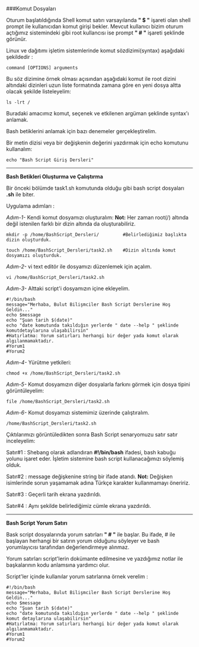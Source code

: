 ###Komut Dosyaları

Oturum başlatıldığında Shell komut satırı varsayılanda **" $ "** işareti olan shell prompt ile kullanıcıdan komut girişi bekler. Mevcut kullanıcı bizim oturum açtığımız sistemindeki gibi root kullancısı ise prompt **" # "** işareti şeklinde görünür.

Linux ve dağıtımı işletim sistemlerinde komut sözdizimi(syntax) aşağıdaki şekildedir :
```shell
command [OPTIONS] arguments
```

Bu söz dizimine örnek olması açısından aşağıdaki komut ile root dizini altındaki dizinleri uzun liste formatında zamana göre en yeni dosya altta olacak şekilde listeleyelim:
```shell
ls -lrt /
```

Buradaki amacımız komut, seçenek ve etkilenen argüman şeklinde syntax'ı anlamak.

Bash betiklerini anlamak için bazı denemeler gerçekleştirelim.

Bir metin dizisi veya bir değişkenin değerini yazdırmak için echo komutunu kullanalım:
```shell
echo "Bash Script Giriş Dersleri"
```
---
**Bash Betikleri Oluşturma ve Çalıştırma**

Bir önceki bölümde task1.sh komutunda olduğu gibi bash script dosyaları **.sh** ile biter. 

Uygulama adımları :

_Adım-1-_ Kendi komut dosyamızı oluşturalım:
**Not:** Her zaman root(/) altında değil istenilen farklı bir dizin altında da oluşturabiliriz.
```shell
mkdir -p /home/BashScript_Dersleri/         #Belirlediğimiz başlıkta dizin oluşturduk.
```
```shell
touch /home/BashScript_Dersleri/task2.sh    #Dizin altında komut dosyamızı oluşturduk.
```

_Adım-2-_ vi text editör ile dosyamızı düzenlemek için açalım.
```shell
vi /home/BashScript_Dersleri/task2.sh       
```

_Adım-3-_ Alttaki script'i dosyamızın içine ekleyelim.

```shell
#!/bin/bash
message="Merhaba, Bulut Bilişmciler Bash Script Derslerine Hoş Geldin..."
echo $message
echo "Şuan tarih $(date)"
echo "date komutunda takıldığın yerlerde " date --help " şeklinde komutdetaylarına ulaşabilirsin"
#Hatırlatma: Yorum satırları herhangi bir değer yada komut olarak algılanmamaktadır.
#Yorum1
#Yorum2
```

_Adım-4-_ Yürütme yetkileri:
```shell
chmod +x /home/BashScript_Dersleri/task2.sh
```

_Adım-5-_ Komut dosyamızın diğer dosyalarla farkını görmek için dosya tipini görüntüleyelim:
```shell
file /home/BashScript_Dersleri/task2.sh
```

_Adım-6-_ Komut dosyamızı sistemimiz üzerinde çalıştıralım.
```shell
/home/BashScript_Dersleri/task2.sh
```

Çıktılarımızı görüntüledikten sonra Bash Script senaryomuzu satır satır inceleyelim:

Satır#1 :   Shebang olarak adlandıran **#!/bin/bash** ifadesi, bash kabuğu yolunu işaret eder.
İşletim sistemine bash script kullanacağımızı söylemiş olduk. 

Satır#2 :   message değişkenine string bir ifade atandı.
**Not:** Değişken isimlerinde sorun yaşamamak adına Türkçe karakter kullanmamayı öneririz.

Satır#3 :   Geçerli tarih ekrana yazdırıldı.

Satır#4 :   Aynı şekilde belirlediğimiz cümle ekrana yazdırıldı.

---
**Bash Script Yorum Satırı**

Bask script dosyalarında yorum satırları **" # "** ile başlar. Bu ifade, # ile başlayan herhangi bir satırın yorum olduğunu söyleyer ve bash yorumlayıcısı tarafından değerlendirmeye alınmaz.

Yorum satırları script'lerin dokümante edilmesine ve yazdığımız notlar ile başkalarının kodu anlamsına yardımcı olur. 

Script'ler içinde kullanılar yorum satırlarına örnek verelim :

```shell
#!/bin/bash
message="Merhaba, Bulut Bilişmciler Bash Script Derslerine Hoş Geldin..."
echo $message
echo "Şuan tarih $(date)"
echo "date komutunda takıldığın yerlerde " date --help " şeklinde komut detaylarına ulaşabilirsin"
#Hatırlatma: Yorum satırları herhangi bir değer yada komut olarak algılanmamaktadır.
#Yorum1
#Yorum2
```

